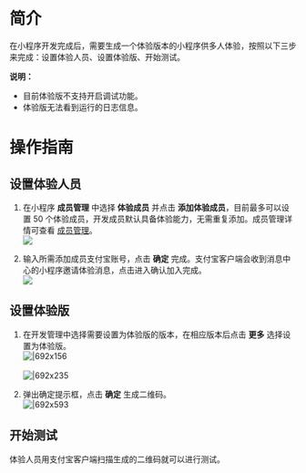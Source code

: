# 简介
在小程序开发完成后，需要生成一个体验版本的小程序供多人体验，按照以下三步来完成：设置体验人员、设置体验版、开始测试。

**说明：**
- 目前体验版不支持开启调试功能。
- 体验版无法看到运行的日志信息。

# 操作指南
## 设置体验人员

1. 在小程序 **成员管理** 中选择 **体验成员** 并点击 **添加体验成员**，目前最多可以设置 50 个体验成员，开发成员默认具备体验能力，无需重复添加。成员管理详情可查看 [成员管理](https://opendocs.alipay.com//mini/introduce/member)。<br />![](https://cdn.nlark.com/yuque/0/2022/png/179989/1661408687056-d0e812ed-2102-467b-87d0-6187a65d7d70.png)<br />

2. 输入所需添加成员支付宝账号，点击 **确定** 完成。支付宝客户端会收到消息中心的小程序邀请体验消息，点击进入确认加入完成。<br />![](https://cdn.nlark.com/yuque/0/2022/png/179989/1661408716795-91bcde8d-e58d-41fe-bdf6-afdc7891681c.png)<br />

## 设置体验版

1. 在开发管理中选择需要设置为体验版的版本，在相应版本后点击 **更多** 选择设置为体验版。<br />![|692x156](https://gw.alipayobjects.com/zos/skylark-tools/public/files/8df16e257b9eb05e039b660fd1633530.png#align=left&display=inline&height=156&margin=%5Bobject%20Object%5D&originHeight=156&originWidth=692&status=done&style=none&width=692)<br /><br />![|692x235](https://gw.alipayobjects.com/zos/skylark-tools/public/files/89d0946552b9f82f0f05d9add35ac005.png#align=left&display=inline&height=235&margin=%5Bobject%20Object%5D&originHeight=235&originWidth=692&status=done&style=none&width=692)<br />

2. 弹出确定提示框，点击 **确定** 生成二维码。<br />![|692x593](https://gw.alipayobjects.com/zos/skylark-tools/public/files/a68913e02edd6a85301cffd41c3f37fc.png#align=left&display=inline&height=593&margin=%5Bobject%20Object%5D&originHeight=593&originWidth=692&status=done&style=none&width=692)<br />

## 开始测试
体验人员用支付宝客户端扫描生成的二维码就可以进行测试。

